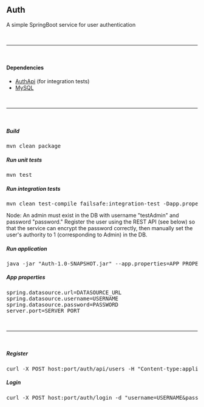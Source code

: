 ## Auth

A simple SpringBoot service for user authentication

<br>
<hr>
<br>

#### Dependencies
* [AuthApi](https://github.com/r-c-s/AuthApi) (for integration tests)
* [MySQL](https://dev.mysql.com/downloads/)

<br>
<hr>
<br>

##### Build

<pre>
mvn clean package
</pre>

##### Run unit tests

<pre>
mvn test
</pre>

##### Run integration tests

<pre>
mvn clean test-compile failsafe:integration-test -Dapp.properties=APP_PROPERTIES_FILE
</pre>

Node: An admin must exist in the DB with username "testAdmin" and password "password." Register the user using the REST API (see below) so that the service can encrypt the password correctly, then manually set the user's authority to 1 (corresponding to Admin) in the DB.

##### Run application

<pre>
java -jar "Auth-1.0-SNAPSHOT.jar" --app.properties=APP_PROPERTIES_FILE 
</pre>


##### App properties

<pre>
spring.datasource.url=DATASOURCE_URL
spring.datasource.username=USERNAME
spring.datasource.password=PASSWORD
server.port=SERVER_PORT
</pre>

<br>
<hr>
<br>

##### Register

<pre>
curl -X POST host:port/auth/api/users -H "Content-type:application/json" -d "{\"username\":\"USERNAME\",\"password\":\"PASSWORD\"}"
</pre>

##### Login

<pre>
curl -X POST host:port/auth/login -d "username=USERNAME&password=PASSWORD" -c cookies
</pre>